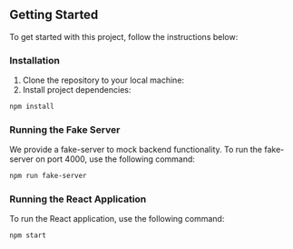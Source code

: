 
## Getting Started

To get started with this project, follow the instructions below:

### Installation

1. Clone the repository to your local machine:
2. Install project dependencies:
```bash
npm install
```

### Running the Fake Server
We provide a fake-server to mock backend functionality. To run the fake-server on port 4000, use the following command:
```bash
npm run fake-server
```

### Running the React Application
To run the React application, use the following command:
```bash
npm start
```
